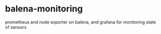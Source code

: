 # balena-monitoring
prometheus and node exporter on balena, and grafana for monitoring state of sensors
